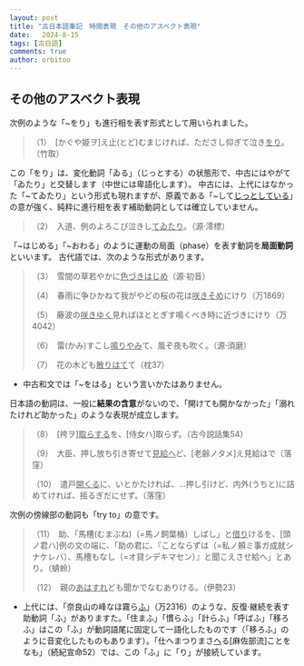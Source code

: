 ```yaml
---
layout: post
title: "古日本語筆記　時間表現　その他のアスペクト表現"
date:   2024-8-15
tags: [古日語]
comments: true
author: orbitoo
---
```


## その他のアスベクト表現

次例のような「~をり」も進行相を表す形式として用いられました。

> （1）　[かぐや姫ヲ]え止(とど)むまじければ、たださし仰ぎて泣き<u>をり</u>。（竹取）

この「をり」は、変化動詞「ゐる」（じっとする）の状態形で、中古にはやがて「ゐたり」と交替します（中世には卑語化します）。
中古には、上代にはなかった「~てゐたり」という形式も現れますが、原義である「~して<u>じっとしている</u>」の意が強く、純粋に進行相を表す補助動詞としては確立していません。

> （2）　入道、例のよろこび泣きし<u>てゐたり</u>。（源·澪標）

「~はじめる」「~おわる」のように運動の局面（phase）を表す動詞を**局面動詞**といいます。
古代語では、次のような形式があります。

> （3）　雪間の草若やかに<u>色づきはじめ</u>（源·初音）
>
> （4）　春雨に争ひかねて我がやどの桜の花は<u>咲きそめ</u>にけり（万1869）
>
> （5）　藤波の<u>咲きゆく</u>見ればほととぎす鳴くべき時に近づきにけり（万4042）
>
> （6）　雷(かみ)すこし<u>鳴りやみ</u>て、風ぞ夜も吹く。（源·須磨）
>
> （7）　花の木ども<u>散りはて</u>て（枕37）

- 中古和文では「~をはる」という言いかたはありません。

日本語の動詞は、一般に**結果の含意**がないので、「開けても開かなかった」「溺れたけれど助かった」のような表現が成立します。

> （8）　[袴ヲ]<u>取らする</u>を、[侍女ハ]取らず。（古今説話集54）
>
> （9）　大臣、押し放ち引き寄せて<u>見給へ</u>ど、[老齢ノタメ]え見給はで（落窪）
>
> （10）　遣戸<u>開くる</u>に、いとかたければ、…押し引けど、内外(うちと)に詰めてければ、摇るぎだにせず。（落窪）

次例の傍線部の動詞も「try to」の意です。

> （11）　助、「馬槽(むまぶね)（=馬ノ飼葉桶）しばし」と<u>借り</u>けるを、[頭ノ君ハ]例の文の端に、「助の君に、『ことならずは（=私ノ頼ミ事ガ成就シナケレバ）、馬槽もなし（=オ貸シデキマセン）』と聞こえさせ給へ」とあり。（蜻蛉）
>
> （12）　親の<u>あはすれ</u>ども聞かでなむありける。（伊勢23）

- 上代には、「奈良山の峰なほ霧ら<u>ふ</u>」（万2316）のような、反復·継続を表す助動詞「ふ」がありますた。「住まふ」「慣らふ」「計らふ」「呼ばふ」「移ろふ」はこの「ふ」が動詞語尾に固定して一語化したものです（「移ろふ」のように音変化したものもあります）。「仕へまつりまさ<u>へ</u>る[麻佐部流]ことをなも」（続紀宣命52）では、この「ふ」に「り」が接続しています。

